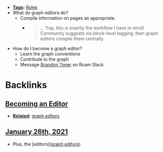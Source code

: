 - **[Tags](<Tags.md>):** [Roles](<Roles.md>)
- What do graph editors do?
    - Compile information on pages as appropriate.
        - > ... Yup, this is exactly the workflow I have in mind! 
Community suggests via block-level tagging, then graph editors compile them centrally. 
- How do I become a graph editor? 
    - Learn the graph conventions
    - Contribute to the graph
    - Message [Brandon Toner](<Brandon Toner.md>) on Roam Slack

# Backlinks
## [Becoming an Editor](<Becoming an Editor.md>)
- **[Related](<Related.md>):** [graph editors](<graph editors.md>)

## [January 26th, 2021](<January 26th, 2021.md>)
- Plus, the [editors]([graph editors](<graph editors.md>))

